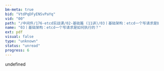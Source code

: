 ```yaml
---
bm-meta: true
bid: "VtdPqDFyENSvPaYq"
vid: "00"
path: "/中间件/176-etcd实战课/02-基础篇 (11讲)/03丨基础架构：etcd一个写请求是如何执行的？.pdf"
name: "03丨基础架构：etcd一个写请求是如何执行的？"
ext: pdf
visual: false
type: "unknown"
status: "unread"
progress: 6
---
```

undefined